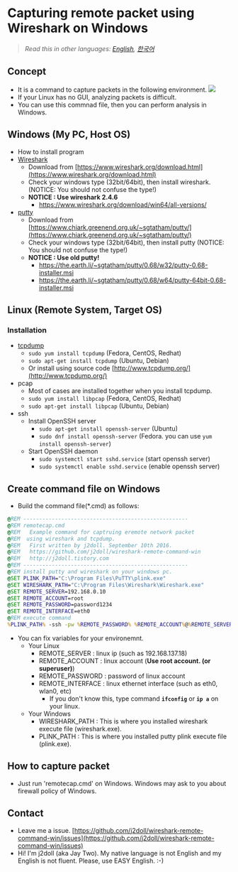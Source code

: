 # Capturing remote packet using Wireshark on Windows

> *Read this in other languages: [English](README.md), [한국어](README.ko.md)*

## Concept

- It is a command to capture packets in the following environment.
![](markdown.data/concept.jpg)
- If your Linux has no GUI, analyzing packets is difficult.
- You can use this commnad file, then you can perform analysis in Windows.

## Windows (My PC, Host OS)

- How to install program
- [Wireshark](https://www.wireshark.org)
  - Download from [https://www.wireshark.org/download.html](https://www.wireshark.org/download.html)
  - Check your windows type (32bit/64bit), then install wireshark. (NOTICE: You should not confuse the type!)
  - **NOTICE : Use wireshark 2.4.6**
    - <https://www.wireshark.org/download/win64/all-versions/>
- [putty](https://www.putty.org/)
  - Download from [https://www.chiark.greenend.org.uk/~sgtatham/putty/](https://www.chiark.greenend.org.uk/~sgtatham/putty/)
  - Check your windows type (32bit/64bit), then install putty (NOTICE: You should not confuse the type!)
  - **NOTICE : Use old putty!**
    - <https://the.earth.li/~sgtatham/putty/0.68/w32/putty-0.68-installer.msi>
    - <https://the.earth.li/~sgtatham/putty/0.68/w64/putty-64bit-0.68-installer.msi>

## Linux (Remote System, Target OS)

### Installation

- [tcpdump](http://www.tcpdump.org/)
  - `sudo yum install tcpdump` (Fedora, CentOS, Redhat)
  - `sudo apt-get install tcpdump` (Ubuntu, Debian)
  - Or install using source code [http://www.tcpdump.org/](http://www.tcpdump.org/)
- pcap
  - Most of cases are installed together when you install tcpdump.
  - `sudo yum install libpcap` (Fedora, CentOS, Redhat)
  - `sudo apt-get install libpcap` (Ubuntu, Debian)
- ssh
  - Install OpenSSH server
    - `sudo apt-get install openssh-server` (Ubuntu)
    - `sudo dnf install openssh-server` (Fedora. you can use `yum install openssh-server`)
  - Start OpenSSH daemon
    - `sudo systemctl start sshd.service` (start openssh server)
    - `sudo systemctl enable sshd.service` (enable openssh server)

## Create command file on Windows

- Build the command file(*.cmd) as follows:

```cmd
@REM ----------------------------------------------------
@REM remotecap.cmd
@REM   Example command for captruing eremote network packet
@REM  using wireshark and tcpdump.
@REM   First written by j2doll. September 10th 2016.
@REM   https://github.com/j2doll/wireshark-remote-command-win
@REM   http://j2doll.tistory.com
@REM ----------------------------------------------------
@REM install putty and wireshark on your windows pc.
@SET PLINK_PATH="C:\Program Files\PuTTY\plink.exe"
@SET WIRESHARK_PATH="C:\Program Files\Wireshark\Wireshark.exe"
@SET REMOTE_SERVER=192.168.0.10
@SET REMOTE_ACCOUNT=root
@SET REMOTE_PASSWORD=password1234
@SET REMOTE_INTERFACE=eth0
@REM execute command
%PLINK_PATH% -ssh -pw %REMOTE_PASSWORD% %REMOTE_ACCOUNT%@%REMOTE_SERVER% "tcpdump -s0 -U -w - -i %REMOTE_INTERFACE% not port 22" | %WIRESHARK_PATH% -i - -k
```

- You can fix variables for your environemnt.
  - Your Linux
    - REMOTE_SERVER : linux ip (such as 192.168.137.18)
    - REMOTE_ACCOUNT : linux account (**Use root account. (or superuser)**)
    - REMOTE_PASSWORD : password of linux account
    - REMOTE_INTERFACE : linux ethernet interface (such as eth0, wlan0, etc)
      - If you don't know this, type command **`ifconfig`** or **`ip a`** on your linux.
  - Your Windows
    - WIRESHARK_PATH : This is where you installed wireshark execute file (wireshark.exe).
    - PLINK_PATH : This is where you installed putty plink execute file (plink.exe).

## How to capture packet

- Just run 'remotecap.cmd' on Windows. Windows may ask to you about firewall policy of Windows.

## Contact

- Leave me a issue. [https://github.com/j2doll/wireshark-remote-command-win/issues](https://github.com/j2doll/wireshark-remote-command-win/issues)
- Hi! I'm j2doll (aka Jay Two). My native language is not English and my English is not fluent. Please, use EASY English. :-)
